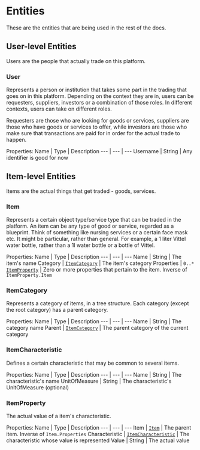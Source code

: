 # Entities

These are the entities that are being used in the rest of the docs.

## User-level Entities

Users are the people that actually trade on this platform.

### User

Represents a person or institution that takes some part in the trading that goes on in this platform.
Depending on the context they are in, users can be requesters, suppliers, investors or a combination of those roles. In different contexts, users can take on different roles.

Requesters are those who are looking for goods or services, suppliers are those who have goods or services to offer, while investors are those who make sure that transactions are paid for in order for the actual trade to happen.

Properties:
Name | Type | Description
--- | --- | ---
Username | String | Any identifier is good for now

## Item-level Entities

Items are the actual things that get traded - goods, services.

### Item

Represents a certain object type/service type that can be traded in the platform.
An item can be any type of good or service, regarded as a blueprint. Think of something like nursing services or a certain face mask etc.
It might be particular, rather than general. For example, a 1 liter Vittel water bottle, rather than a 1l water bottle or a bottle of Vittel.

Properties:
Name | Type | Description
--- | --- | ---
Name | String | The item's name
Category | [`ItemCategory`](#itemcategory) | The item's category
Properties | `0..*` [`ItemProperty`](#itemproperty) | Zero or more properties that pertain to the item. Inverse of `ItemProperty.Item`

### ItemCategory

Represents a category of items, in a tree structure. Each category (except the root category) has a parent category.

Properties:
Name | Type | Description
--- | --- | ---
Name | String | The category name
Parent | [`ItemCategory`](#itemcategory) | The parent category of the current category

### ItemCharacteristic

Defines a certain characteristic that may be common to several items.

Properties:
Name | Type | Description
--- | --- | ---
Name | String | The characteristic's name
UnitOfMeasure | String | The characteristic's UnitOfMeasure (optional)

### ItemProperty

The actual value of a item's characteristic.

Properties:
Name | Type | Description
--- | --- | ---
Item | [`Item`](#item) | The parent item. Inverse of `Item.Properties`
Characteristic | [`ItemCharacteristic`](#itemcharacteristic) | The characteristic whose value is represented
Value | String | The actual value

